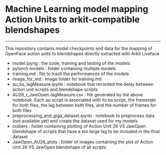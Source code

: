 # Machine Learning model mapping Action Units to arkit-compatible blendshapes
------------------------------------------------------------------------------------------------------------------------------

This repository contains model checkpoints and data for the mapping of OpenFace action units to blendshapes directly extracted with Arkit Liveface

- model.ipyng : the code, training and testing of the models
- pytorch models : folder containing multiple models
- training.md : file to track the performances of the models
- image_for_md : image folder for training.md
- au_bs_lagMeasure.ipynb : notebook that recorded the delay between action unit scripts and blendshape scripts
- AU26_r_JawOpen-lagMeasure.csv : file generated by the above notebook. Each au script is associated with its bs script, the framerate for both files, the lag between both files, and the number of frames for both files
- preprocessing_and_giga_dataset.ipynb : notebook to preprocess data (not available yet) and create the dataset used for my models
- outliers : folder containing plotting of Action Unit 26 VS JawOpen blendshape of scripts that have a too large lag to be included in the final dataset
- JawOpen_AU26_plots : folder of images containing the plot of Action Unit 26 VS JawOpen blendshape of all scripts